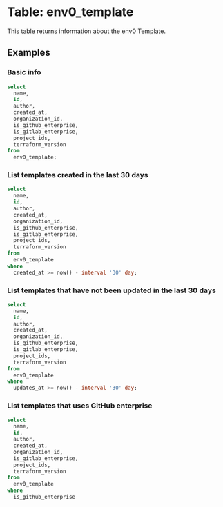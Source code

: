 # Table: env0_template

This table returns information about the env0 Template.

## Examples

### Basic info

```sql
select
  name,
  id,
  author,
  created_at,
  organization_id,
  is_github_enterprise,
  is_gitlab_enterprise,
  project_ids,
  terraform_version
from
  env0_template;
```

### List templates created in the last 30 days

```sql
select
  name,
  id,
  author,
  created_at,
  organization_id,
  is_github_enterprise,
  is_gitlab_enterprise,
  project_ids,
  terraform_version
from
  env0_template
where
  created_at >= now() - interval '30' day;
```

### List templates that have not been updated in the last 30 days

```sql
select
  name,
  id,
  author,
  created_at,
  organization_id,
  is_github_enterprise,
  is_gitlab_enterprise,
  project_ids,
  terraform_version
from
  env0_template
where
  updates_at >= now() - interval '30' day;
```

### List templates that uses GitHub enterprise

```sql
select
  name,
  id,
  author,
  created_at,
  organization_id,
  is_gitlab_enterprise,
  project_ids,
  terraform_version
from
  env0_template
where
  is_github_enterprise
```
